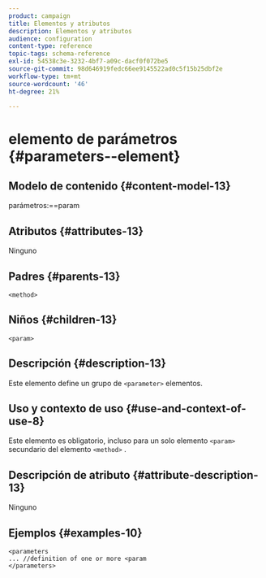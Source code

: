 ```yaml
---
product: campaign
title: Elementos y atributos
description: Elementos y atributos
audience: configuration
content-type: reference
topic-tags: schema-reference
exl-id: 54538c3e-3232-4bf7-a09c-dacf0f072be5
source-git-commit: 98d646919fedc66ee9145522ad0c5f15b25dbf2e
workflow-type: tm+mt
source-wordcount: '46'
ht-degree: 21%

---
```


# elemento de parámetros {#parameters--element}

## Modelo de contenido {#content-model-13}

parámetros:==param

## Atributos {#attributes-13}

Ninguno

## Padres {#parents-13}

`<method>`

## Niños {#children-13}

`<param>`

## Descripción {#description-13}

Este elemento define un grupo de `<parameter>` elementos.

## Uso y contexto de uso {#use-and-context-of-use-8}

Este elemento es obligatorio, incluso para un solo elemento `<param>` secundario del elemento `<method>` .

## Descripción de atributo {#attribute-description-13}

Ninguno

## Ejemplos {#examples-10}

```
<parameters
... //definition of one or more <param
</parameters>
```
